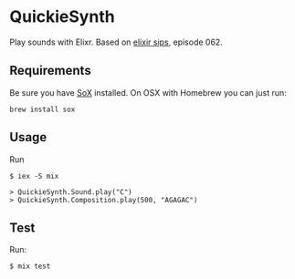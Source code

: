# QuickieSynth

Play sounds with Elixr.
Based on [elixir sips](http://elixirsips.com/), episode 062.

## Requirements

Be sure you have [SoX](http://sox.sourceforge.net/sox.html) installed.
On OSX with Homebrew you can just run:

```
brew install sox
```

## Usage

Run

```
$ iex -S mix

> QuickieSynth.Sound.play("C")
> QuickieSynth.Composition.play(500, "AGAGAC")
```

## Test

Run:

```
$ mix test
```

